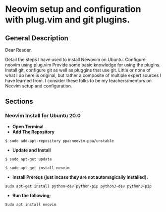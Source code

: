 # Neovim setup and configuration with plug.vim and git plugins.

## General Description

Dear Reader,

Detail the steps I have used to install Newovim on Ubuntu.
Configure neovim using plug.vim
Provide some basic knowledge for using the plugins.
Install git, configure git as well as pluggins that use git.
Little or none of what I do here is original, but rather a composite of multiple expert sources I have learned from.
I consider these folks to be my teachers/mentors on Neovim setup and configuration.

## Sections

### Neovim Install for Ubuntu 20.0
* **Open Terminal**
* **Add The Repository**

`$ sudo add-apt-repository ppa:neovim-ppa/unstable`

* **Update and Install**

`$ sudo apt-get update`

`$ sudo apt-get install neovim`

* **Install Prereqs (just incase they are not automagically installed).**

`sudo apt-get install python-dev python-pip python3-dev python3-pip`

* **Run the following;**

`Sudo apt install neovim`
